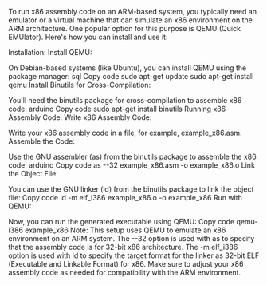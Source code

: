 To run x86 assembly code on an ARM-based system, you typically need an emulator or a virtual machine that can simulate an x86 environment on the ARM architecture. One popular option for this purpose is QEMU (Quick EMUlator). Here's how you can install and use it:

Installation:
Install QEMU:

On Debian-based systems (like Ubuntu), you can install QEMU using the package manager:
sql
Copy code
sudo apt-get update
sudo apt-get install qemu
Install Binutils for Cross-Compilation:

You'll need the binutils package for cross-compilation to assemble x86 code:
arduino
Copy code
sudo apt-get install binutils
Running x86 Assembly Code:
Write x86 Assembly Code:

Write your x86 assembly code in a file, for example, example_x86.asm.
Assemble the Code:

Use the GNU assembler (as) from the binutils package to assemble the x86 code:
arduino
Copy code
as --32 example_x86.asm -o example_x86.o
Link the Object File:

You can use the GNU linker (ld) from the binutils package to link the object file:
Copy code
ld -m elf_i386 example_x86.o -o example_x86
Run with QEMU:

Now, you can run the generated executable using QEMU:
Copy code
qemu-i386 example_x86
Note:
This setup uses QEMU to emulate an x86 environment on an ARM system.
The --32 option is used with as to specify that the assembly code is for 32-bit x86 architecture.
The -m elf_i386 option is used with ld to specify the target format for the linker as 32-bit ELF (Executable and Linkable Format) for x86.
Make sure to adjust your x86 assembly code as needed for compatibility with the ARM environment.